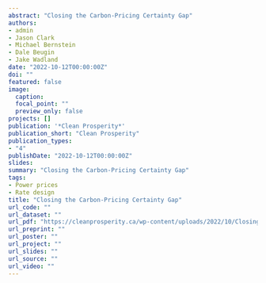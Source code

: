 ```yaml
---
abstract: "Closing the Carbon-Pricing Certainty Gap"
authors:
- admin
- Jason Clark
- Michael Bernstein
- Dale Beugin
- Jake Wadland
date: "2022-10-12T00:00:00Z"
doi: ""
featured: false
image:
  caption:
  focal_point: ""
  preview_only: false
projects: []
publication: '*Clean Prosperity*'
publication_short: "Clean Prosperity"
publication_types:
- "4"
publishDate: "2022-10-12T00:00:00Z"
slides:
summary: "Closing the Carbon-Pricing Certainty Gap"
tags:
- Power prices
- Rate design
title: "Closing the Carbon-Pricing Certainty Gap"
url_code: ""
url_dataset: ""
url_pdf: "https://cleanprosperity.ca/wp-content/uploads/2022/10/Closing_the_Carbon-Pricing_Certainty_Gap.pdf"
url_preprint: ""
url_poster: ""
url_project: ""
url_slides: ""
url_source: ""
url_video: ""
---
```

